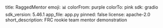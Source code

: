 title: RaggedMentor
emoji: 📊
colorFrom: purple
colorTo: pink
sdk: gradio
sdk_version: 5.46.1
app_file: app.py
pinned: false
license: apache-2.0
short_description: FRC rookie team mentor demonstration
